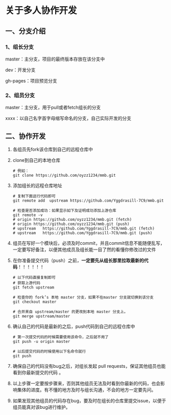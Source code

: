 # 关于多人协作开发

## 一、分支介绍

### 1、组长分支

master：主分支，项目的最终版本存放在该分支中

dev：开发分支

gh-pages：项目预览分支

### 2、组员分支

master：主分支，用于pull或者fetch组长的分支

xxxx：以自己名字首字母缩写命名的分支，自己实际开发的分支



## 二、协作开发

1. 各组员先fork该仓库到自己的远程仓库中

2. clone到自己的本地仓库

   ```shell
   # 例如：
   git clone https://github.com/oyzz1234/mmb.git
   ```

3. 添加组长的远程仓库地址

   ```shell
   # 复制下面这行代码即可
   git remote add  upstream https://github.com/Yggdrasill-7C9/mmb.git 

   # 检查是否添加成功：如果显示如下及证明成功添加上游仓库
   git remote -v 
   # origin	https://github.com/oyzz1234/mmb.git (fetch)
   # origin	https://github.com/oyzz1234/mmb.git (push)
   # upstream	https://github.com/Yggdrasill-7C9/mmb.git (fetch)
   # upstream	https://github.com/Yggdrasill-7C9/mmb.git (push)
   ```

4. 组员在写好一个模块后，必须及时commit，并且commit信息不能随便乱写，一定要写好备注，以便其他成员及组长能一目了然的看懂你修改过的文件

5. 在你准备提交代码（push）之前，**一定要先从组长那里拉取最新的代码**！！！！！！

   ```shell
   # 以下代码直接复制即可
   # 获取上游代码
   git fetch upstream

   # 检查你的 fork’s 本地 master 分支，如果不在master 分支就切换到该分支
   git checkout master

   # 合并来自 upstream/master 的更改到本地 master 分支上。
   git merge upstream/master
   ```

6. 确认自己的代码是最新的之后，push代码到自己的远程仓库中

   ```shell
   # 第一次提交代码的时候需要使用该命令，之后就不用了
   git push -u origin master

   # 以后提交代码的时候使用以下名命令就行
   git push
   ```

7. 确保自己的代码没有bug之后，对组长发起 pull requests，保证其他组员也能看到你最新提交的代码 。

8. 以上步骤一定要按步骤来，否则其他组员无法及时看到你最新的代码，也会影响集体的进度。有不懂的地方及时与组长沟通，不会的地方一定要先问。

9. 如果发现其他组员的代码存在bug，要及时在组长的仓库里提交issue，以便于组员能真对该bug进行维护。
